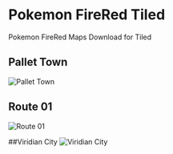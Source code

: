 # Pokemon FireRed Tiled

Pokemon FireRed Maps Download for Tiled

## Pallet Town
![Pallet Town](https://github.com/sochi2008/pokemon-firered-image/blob/main/Pallet%20Town.png?raw=true)

## Route 01
![Route 01](https://github.com/sochi2008/pokemon-firered-image/blob/main/Route%2001.png?raw=true)

##Viridian City
![Viridian City](https://github.com/sochi2008/pokemon-firered-image/blob/main/Viridian%20City.png?raw=true)
